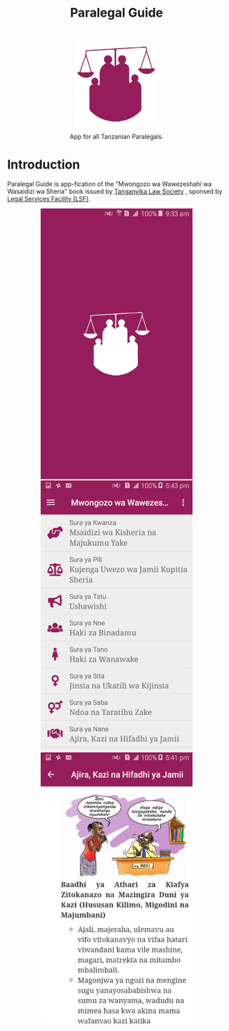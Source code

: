 <h1 align="center"> Paralegal Guide </h1> <br>
<p align="center">
  <a href="https://lsftz.org/">
    <img alt="Paralegal Guide" title="Paralegal Guide" src="docs/images/logo.png" width="192">
  </a>
</p>
<p align="center">
  App for all Tanzanian Paralegals.
</p>

# Introduction
Paralegal Guide is app-fication of the "Mwongozo wa Wawezeshahi wa Wasaidizi wa Sheria" book issued
by [Tanganyika Law Society](https://tls.or.tz) , sponsed by [Legal Services Facility (LSF)](https://lsftz.org).
<p align="center">
  <img src = "docs/images/screenshot-00.png" width=350>
  <img src = "docs/images/screenshot-01.png" width=350>
  <img src = "docs/images/screenshot-02.png" width=350>
</p>
